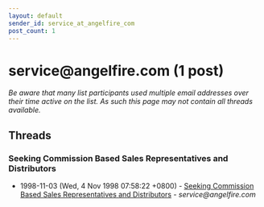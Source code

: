 ```yaml
---
layout: default
sender_id: service_at_angelfire_com
post_count: 1
---
```


# service<span>@</span>angelfire.com (1 post)

_Be aware that many list participants used multiple email addresses over their time active on the list. As such this page may not contain all threads available._

## Threads

### Seeking Commission Based Sales Representatives and Distributors
+ 1998-11-03 (Wed, 4 Nov 1998 07:58:22 +0800) - [Seeking Commission Based Sales Representatives and Distributors](/archive/1998/11/2264a5d9730960b8a0e62d788e77ee289e616bb2f73293a5fbf61b6ce274d255) - _service@angelfire.com_

